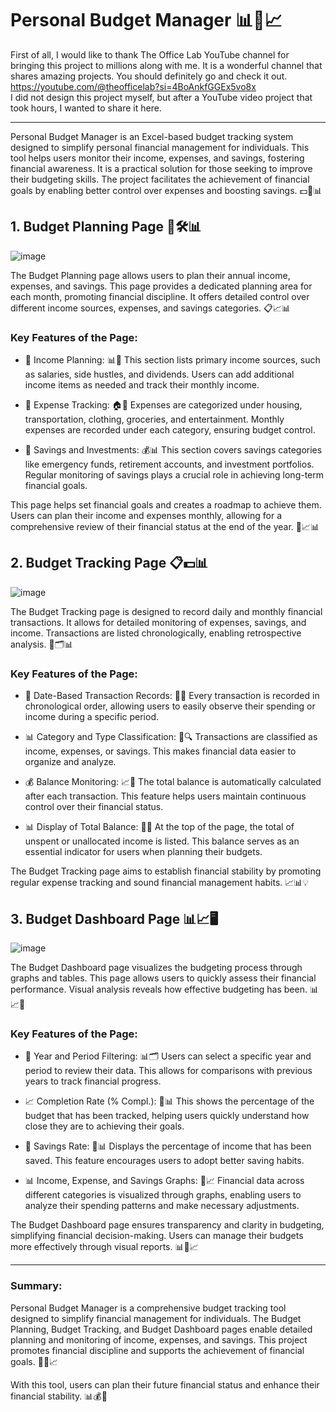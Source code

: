 # Personal Budget Manager 📊💼📈

First of all, I would like to thank The Office Lab YouTube channel for bringing this project to millions along with me. It is a wonderful channel that shares amazing projects. You should definitely go and check it out. https://youtube.com/@theofficelab?si=4BoAnkfGGEx5vo8x  
I did not design this project myself, but after a YouTube video project that took hours, I wanted to share it here.
  
------
  
  
Personal Budget Manager is an Excel-based budget tracking system designed to simplify personal financial management for individuals. This tool helps users monitor their income, expenses, and savings, fostering financial awareness. It is a practical solution for those seeking to improve their budgeting skills. The project facilitates the achievement of financial goals by enabling better control over expenses and boosting savings. 💵📅📊
  
## 1. Budget Planning Page 📅🛠️📊
![image](https://github.com/user-attachments/assets/0f077198-1584-47ae-b7e7-8915f6507b43)

The Budget Planning page allows users to plan their annual income, expenses, and savings. This page provides a dedicated planning area for each month, promoting financial discipline. It offers detailed control over different income sources, expenses, and savings categories. 📋📈📊

### Key Features of the Page:

- 💸 Income Planning: 📊📅 This section lists primary income sources, such as salaries, side hustles, and dividends. Users can add additional income items as needed and track their monthly income.

- 🛒 Expense Tracking: 🏠🚗 Expenses are categorized under housing, transportation, clothing, groceries, and entertainment. Monthly expenses are recorded under each category, ensuring budget control.

- 💼 Savings and Investments: 💰📊 This section covers savings categories like emergency funds, retirement accounts, and investment portfolios. Regular monitoring of savings plays a crucial role in achieving long-term financial goals.

This page helps set financial goals and creates a roadmap to achieve them. Users can plan their income and expenses monthly, allowing for a comprehensive review of their financial status at the end of the year. 📆📈📊
  
  
## 2. Budget Tracking Page 📋💵📊
![image](https://github.com/user-attachments/assets/9d101dc8-9623-450e-b130-3a4cee9fe5e5)

The Budget Tracking page is designed to record daily and monthly financial transactions. It allows for detailed monitoring of expenses, savings, and income. Transactions are listed chronologically, enabling retrospective analysis. 📅🗂️📊

### Key Features of the Page:

- 📅 Date-Based Transaction Records: 📜✅ Every transaction is recorded in chronological order, allowing users to easily observe their spending or income during a specific period.

- 📊 Category and Type Classification: 📂🔍 Transactions are classified as income, expenses, or savings. This makes financial data easier to organize and analyze.

- 💰 Balance Monitoring: 📈🧮 The total balance is automatically calculated after each transaction. This feature helps users maintain continuous control over their financial status.

- 📊 Display of Total Balance: 📅💵 At the top of the page, the total of unspent or unallocated income is listed. This balance serves as an essential indicator for users when planning their budgets.

The Budget Tracking page aims to establish financial stability by promoting regular expense tracking and sound financial management habits. 📈📊💡
  
  
## 3. Budget Dashboard Page 📊📈🖥️
![image](https://github.com/user-attachments/assets/d9421adf-6709-4aae-87a4-fbb8da6e4802)

The Budget Dashboard page visualizes the budgeting process through graphs and tables. This page allows users to quickly assess their financial performance. Visual analysis reveals how effective budgeting has been. 📊📈📅

### Key Features of the Page:

- 📅 Year and Period Filtering: 📊🗂️ Users can select a specific year and period to review their data. This allows for comparisons with previous years to track financial progress.

- 📈 Completion Rate (% Compl.): 📅📊 This shows the percentage of the budget that has been tracked, helping users quickly understand how close they are to achieving their goals.

- 💼 Savings Rate: 💸📊 Displays the percentage of income that has been saved. This feature encourages users to adopt better saving habits.

- 📊 Income, Expense, and Savings Graphs: 📅📈 Financial data across different categories is visualized through graphs, enabling users to analyze their spending patterns and make necessary adjustments.

The Budget Dashboard page ensures transparency and clarity in budgeting, simplifying financial decision-making. Users can manage their budgets more effectively through visual reports. 📊💼📈
  
-------
### Summary:  
Personal Budget Manager is a comprehensive budget tracking tool designed to simplify financial management for individuals. The Budget Planning, Budget Tracking, and Budget Dashboard pages enable detailed planning and monitoring of income, expenses, and savings. This project promotes financial discipline and supports the achievement of financial goals. 💼📅📈

With this tool, users can plan their future financial status and enhance their financial stability. 📊💰📅
